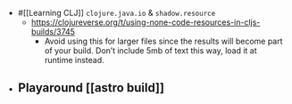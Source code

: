 - #[[Learning CLJ]] `clojure.java.io` & `shadow.resource`
	- https://clojureverse.org/t/using-none-code-resources-in-cljs-builds/3745
		- Avoid using this for larger files since the results will become part of your build. Don’t include 5mb of text this way, load it at runtime instead.
- Playaround [[astro build]]
	-